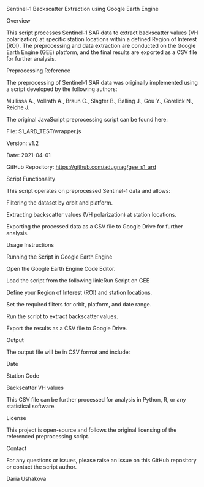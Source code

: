 Sentinel-1 Backscatter Extraction using Google Earth Engine

Overview

This script processes Sentinel-1 SAR data to extract backscatter values (VH polarization) at specific station locations within a defined Region of Interest (ROI). The preprocessing and data extraction are conducted on the Google Earth Engine (GEE) platform, and the final results are exported as a CSV file for further analysis.

Preprocessing Reference

The preprocessing of Sentinel-1 SAR data was originally implemented using a script developed by the following authors:

Mullissa A., Vollrath A., Braun C., Slagter B., Balling J., Gou Y., Gorelick N., Reiche J.

The original JavaScript preprocessing script can be found here:

File: S1_ARD_TEST/wrapper.js

Version: v1.2

Date: 2021-04-01

GitHub Repository: https://github.com/adugnag/gee_s1_ard

Script Functionality

This script operates on preprocessed Sentinel-1 data and allows:

Filtering the dataset by orbit and platform.

Extracting backscatter values (VH polarization) at station locations.

Exporting the processed data as a CSV file to Google Drive for further analysis.

Usage Instructions

Running the Script in Google Earth Engine

Open the Google Earth Engine Code Editor.

Load the script from the following link:Run Script on GEE

Define your Region of Interest (ROI) and station locations.

Set the required filters for orbit, platform, and date range.

Run the script to extract backscatter values.

Export the results as a CSV file to Google Drive.

Output

The output file will be in CSV format and include:

Date

Station Code

Backscatter VH values

This CSV file can be further processed for analysis in Python, R, or any statistical software.

License

This project is open-source and follows the original licensing of the referenced preprocessing script.

Contact

For any questions or issues, please raise an issue on this GitHub repository or contact the script author.

Daria Ushakova
